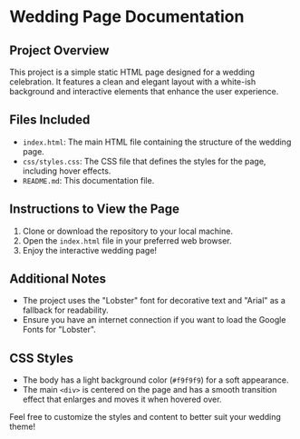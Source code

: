 # Wedding Page Documentation

## Project Overview
This project is a simple static HTML page designed for a wedding celebration. It features a clean and elegant layout with a white-ish background and interactive elements that enhance the user experience.

## Files Included
- `index.html`: The main HTML file containing the structure of the wedding page.
- `css/styles.css`: The CSS file that defines the styles for the page, including hover effects.
- `README.md`: This documentation file.

## Instructions to View the Page
1. Clone or download the repository to your local machine.
2. Open the `index.html` file in your preferred web browser.
3. Enjoy the interactive wedding page!

## Additional Notes
- The project uses the "Lobster" font for decorative text and "Arial" as a fallback for readability.
- Ensure you have an internet connection if you want to load the Google Fonts for "Lobster".

## CSS Styles
- The body has a light background color (`#f9f9f9`) for a soft appearance.
- The main `<div>` is centered on the page and has a smooth transition effect that enlarges and moves it when hovered over.

Feel free to customize the styles and content to better suit your wedding theme!